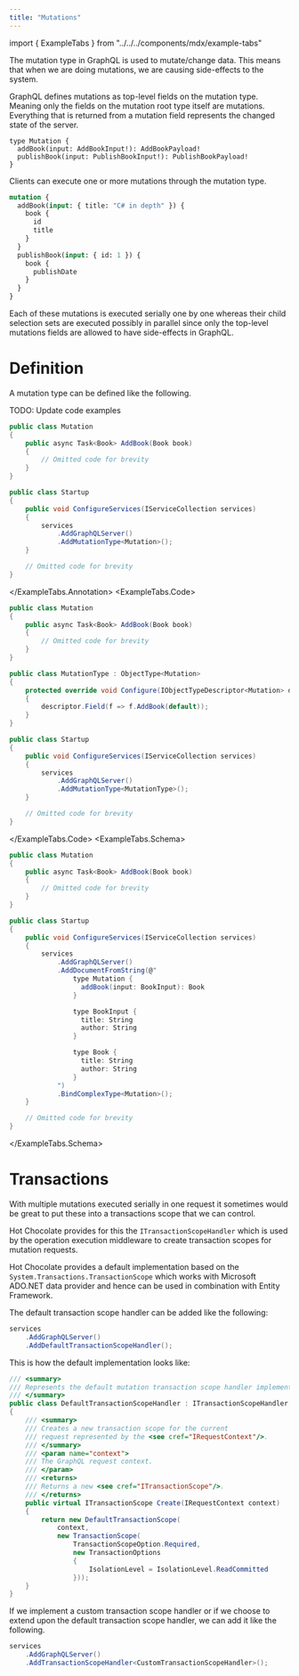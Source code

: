 ```yaml
---
title: "Mutations"
---
```


import { ExampleTabs } from "../../../components/mdx/example-tabs"

The mutation type in GraphQL is used to mutate/change data. This means that when we are doing mutations, we are causing side-effects to the system.

GraphQL defines mutations as top-level fields on the mutation type. Meaning only the fields on the mutation root type itself are mutations. Everything that is returned from a mutation field represents the changed state of the server.

```sdl
type Mutation {
  addBook(input: AddBookInput!): AddBookPayload!
  publishBook(input: PublishBookInput!): PublishBookPayload!
}
```

Clients can execute one or more mutations through the mutation type.

```graphql
mutation {
  addBook(input: { title: "C# in depth" }) {
    book {
      id
      title
    }
  }
  publishBook(input: { id: 1 }) {
    book {
      publishDate
    }
  }
}
```

Each of these mutations is executed serially one by one whereas their child selection sets are executed possibly in parallel since only the top-level mutations fields are allowed to have side-effects in GraphQL.

# Definition

A mutation type can be defined like the following.

TODO: Update code examples

<ExampleTabs>
<ExampleTabs.Annotation>

```csharp
public class Mutation
{
    public async Task<Book> AddBook(Book book)
    {
        // Omitted code for brevity
    }
}

public class Startup
{
    public void ConfigureServices(IServiceCollection services)
    {
        services
            .AddGraphQLServer()
            .AddMutationType<Mutation>();
    }

    // Omitted code for brevity
}
```

</ExampleTabs.Annotation>
<ExampleTabs.Code>

```csharp
public class Mutation
{
    public async Task<Book> AddBook(Book book)
    {
        // Omitted code for brevity
    }
}

public class MutationType : ObjectType<Mutation>
{
    protected override void Configure(IObjectTypeDescriptor<Mutation> descriptor)
    {
        descriptor.Field(f => f.AddBook(default));
    }
}

public class Startup
{
    public void ConfigureServices(IServiceCollection services)
    {
        services
            .AddGraphQLServer()
            .AddMutationType<MutationType>();
    }

    // Omitted code for brevity
}
```

</ExampleTabs.Code>
<ExampleTabs.Schema>

```csharp
public class Mutation
{
    public async Task<Book> AddBook(Book book)
    {
        // Omitted code for brevity
    }
}

public class Startup
{
    public void ConfigureServices(IServiceCollection services)
    {
        services
            .AddGraphQLServer()
            .AddDocumentFromString(@"
                type Mutation {
                  addBook(input: BookInput): Book
                }

                type BookInput {
                  title: String
                  author: String
                }

                type Book {
                  title: String
                  author: String
                }
            ")
            .BindComplexType<Mutation>();
    }

    // Omitted code for brevity
}
```

</ExampleTabs.Schema>
</ExampleTabs>

# Transactions

With multiple mutations executed serially in one request it sometimes would be great to put these into a transactions scope that we can control.

Hot Chocolate provides for this the `ITransactionScopeHandler` which is used by the operation execution middleware to create transaction scopes for mutation requests.

Hot Chocolate provides a default implementation based on the `System.Transactions.TransactionScope` which works with Microsoft ADO.NET data provider and hence can be used in combination with Entity Framework.

The default transaction scope handler can be added like the following:

```csharp
services
    .AddGraphQLServer()
    .AddDefaultTransactionScopeHandler();
```

This is how the default implementation looks like:

```csharp
/// <summary>
/// Represents the default mutation transaction scope handler implementation.
/// </summary>
public class DefaultTransactionScopeHandler : ITransactionScopeHandler
{
    /// <summary>
    /// Creates a new transaction scope for the current
    /// request represented by the <see cref="IRequestContext"/>.
    /// </summary>
    /// <param name="context">
    /// The GraphQL request context.
    /// </param>
    /// <returns>
    /// Returns a new <see cref="ITransactionScope"/>.
    /// </returns>
    public virtual ITransactionScope Create(IRequestContext context)
    {
        return new DefaultTransactionScope(
            context,
            new TransactionScope(
                TransactionScopeOption.Required,
                new TransactionOptions
                {
                    IsolationLevel = IsolationLevel.ReadCommitted
                }));
    }
}
```

If we implement a custom transaction scope handler or if we choose to extend upon the default transaction scope handler, we can add it like the following.

```csharp
services
    .AddGraphQLServer()
    .AddTransactionScopeHandler<CustomTransactionScopeHandler>();
```
